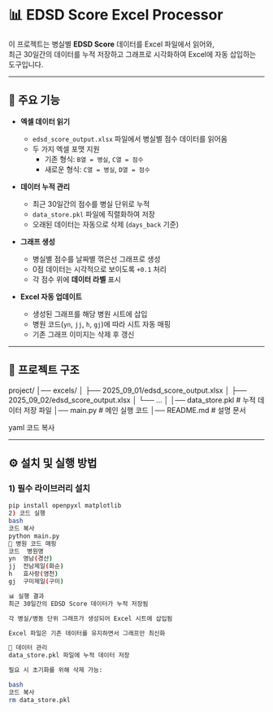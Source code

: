 # 📊 EDSD Score Excel Processor

이 프로젝트는 병실별 **EDSD Score** 데이터를 Excel 파일에서 읽어와,  
최근 30일간의 데이터를 누적 저장하고 그래프로 시각화하여 Excel에 자동 삽입하는 도구입니다.  

---

## 🚀 주요 기능

- **엑셀 데이터 읽기**
  - `edsd_score_output.xlsx` 파일에서 병실별 점수 데이터를 읽어옴
  - 두 가지 엑셀 포맷 지원  
    - 기존 형식: `B열 = 병실`, `C열 = 점수`  
    - 새로운 형식: `C열 = 병실`, `D열 = 점수`

- **데이터 누적 관리**
  - 최근 30일간의 점수를 병실 단위로 누적
  - `data_store.pkl` 파일에 직렬화하여 저장
  - 오래된 데이터는 자동으로 삭제 (`days_back` 기준)

- **그래프 생성**
  - 병실별 점수를 날짜별 꺾은선 그래프로 생성
  - 0점 데이터는 시각적으로 보이도록 `+0.1` 처리
  - 각 점수 위에 **데이터 라벨** 표시

- **Excel 자동 업데이트**
  - 생성된 그래프를 해당 병원 시트에 삽입
  - 병원 코드(`yn`, `jj`, `h`, `gj`)에 따라 시트 자동 매핑
  - 기존 그래프 이미지는 삭제 후 갱신

---

## 📂 프로젝트 구조

project/
│── excels/
│ ├── 2025_09_01/edsd_score_output.xlsx
│ ├── 2025_09_02/edsd_score_output.xlsx
│ └── ...
│
│── data_store.pkl # 누적 데이터 저장 파일
│── main.py # 메인 실행 코드
│── README.md # 설명 문서

yaml
코드 복사

---

## ⚙️ 설치 및 실행 방법

### 1) 필수 라이브러리 설치
```bash
pip install openpyxl matplotlib
2) 코드 실행
bash
코드 복사
python main.py
🏥 병원 코드 매핑
코드	병원명
yn	영남(경산)
jj	전남제일(화순)
h	효사랑(영천)
gj	구미제일(구미)

📊 실행 결과
최근 30일간의 EDSD Score 데이터가 누적 저장됨

각 병실/병동 단위 그래프가 생성되어 Excel 시트에 삽입됨

Excel 파일은 기존 데이터를 유지하면서 그래프만 최신화

🧹 데이터 관리
data_store.pkl 파일에 누적 데이터 저장

필요 시 초기화를 위해 삭제 가능:

bash
코드 복사
rm data_store.pkl
